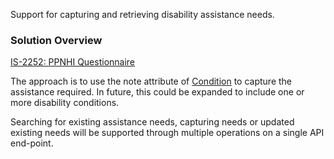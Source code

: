 Support for capturing and retrieving disability assistance needs.

### Solution Overview

[IS-2252: PPNHI Questionnaire](https://mohits.atlassian.net/browse/IS-2252)

The approach is to use the note attribute of [Condition](https://hl7.org/fhir/R4B/condition.html) to capture the assistance required. In future, this could be expanded to include one or more disability conditions.

Searching for existing assistance needs, capturing needs or updated existing needs will be supported through multiple operations on a single API end-point.
